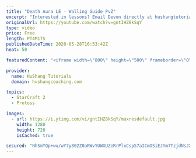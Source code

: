 ```yaml
---
title: "Death Aura LE - Walling Guide PvZ"
excerpt: "Interested in lessons? Email Devon directly at hushangtutorials@outlook.com ------------------------------------------------------------------------------------------------------- Want to support HuShang Tutorials directly? Patreon is a website where you can contribute a monthly donation that will help"
originalUrl: https://youtube.com/watch?v=gntIHZ8kSqY
type: video
price: Free
length: PT4M17S
publishedDateTime: 2020-05-28T16:53:42Z
heat: 50

featuredContent: "<iframe width=\"800\" height=\"500\" frameborder=\"0\" src=\"https://www.youtube.com/embed/gntIHZ8kSqY\" allow=\"accelerometer; autoplay; encrypted-media; gyroscope; picture-in-picture\" allowfullscreen></iframe>"

provider:
  name: HuShang Tutorials
  domain: hushangcoaching.com

topics:
  - StarCraft 2
  - Protoss

images:
  - url: https://i.ytimg.com/vi/gntIHZ8kSqY/maxresdefault.jpg
    width: 1280
    height: 720
    isCached: true

secured: "NhSmYQp+wu/wY7y802Z0aRWvYUWXUZeRrPlxCspS7aICmOSiEJYm7TzjdNsJXODIrumPnMUeyNmweEw3RkU5GlrJupEiVWYmKjNh4zU56gKg0HNZJSTUPvjl5xqw1fSGepqEfAgmT6+B3aCHoBhWEWA3ze8Kzxzg26+ylOJyH9YQQKg/EsKpIRmH3onCm+BkhDQ5R9lpjpUzhS9ahAVyVwpT6qK0PrQEzwWZkNfOy5kQaB5s2yddjzJd63HCN+3FOwwOfDWIu+/l/9rt9g5HaFZvSjwsAprO+o1cS3zCFH3K4oAlGy8uSCabKDQ78/1PUBIjjgybhOkUPNj6k9+E0HuWJOD3XH/3PpofjylDLjooRzuyfjWO5lnP7D8mndqOUcxp7mPXBK3+J53CJ+L9Xa1ZQfGh5RMTuAkmP3ob2+I=;DUT8ohdYnPTBSJI6G+uFLg=="
---
```


